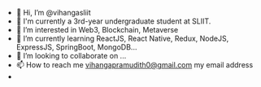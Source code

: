 - 👋 Hi, I’m @vihangasliit
- 🌆 I'm currently a 3rd-year undergraduate student at SLIIT.
- 👀 I’m interested in Web3, Blockchain, Metaverse 
- 🌱 I’m currently learning ReactJS, React Native, Redux, NodeJS, ExpressJS, SpringBoot, MongoDB...
- 💞️ I’m looking to collaborate on ...
- 📫 How to reach me vihangapramudith0@gmail.com my email address
- 

<!---
vihangasliit/vihangasliit is a ✨ special ✨ repository because its `README.md` (this file) appears on your GitHub profile.
You can click the Preview link to take a look at your changes.
--->
